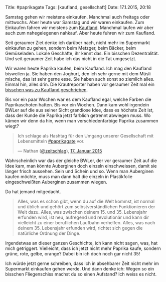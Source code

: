 Title: #paprikagate
Tags: [kaufland, gesellschaft]
Date: 17.1.2015, 20:18

Samstag gehen wir meistens einkaufen. Manchmal auch freitags oder mittwochs. Aber heute war Samstag und wir waren einkaufen. Zum Einkaufen fahren wir meistens zum [Kaufland](http://de.wikipedia.org/wiki/Kaufland). Manchmal laufen wir aber auch zum nahegelegenen nahkauf. Aber heute fuhren wir zum Kaufland.

Seit geraumer Ziet denke ich darüber nach, nicht mehr im Supermarkt einkaufen zu gehen, sondern beim Metzger, beim Bäcker, beim Gemüseladen. Lokale Geschäfte, ihr kennt das. Ein bisschen Dezentralität. Und seit geraumer Zeit habe ich das nicht in die Tat umgesetzt.

Wir waren heute Paprika kaufen, beim Kaufland. Ich mag den Kaufland bisweilen ja. Sie haben den Joghurt, den ich sehr gerne mit dem Müsli mische, das ist sehr gerne esse. Sie haben auch sonst so ziemlich alles. Einmal hin, alles drin. Die Krautreporter haben vor geraumer Zeit mal ein [bisschen was zu Kaufland geschrieben](https://krautreporter.de/78--kaufland-kommt).

Bis vor ein paar Wochen war es dem Kaufland egal, welche Farben die Paprikaschoten hatten. Bis vor ein Wochen. Dann kam wohl irgendein BWLer auf die aus seiner Sicht grandiose Idee, dass es höchste Zeit ist, dass der Kunde die Paprika jetzt farblich getrennt abwiegen muss. Wo kämen wir denn da hin, wenn man verschiedenfarbige Paprika zusammen wiegt?

> Ich schlage als Hashtag für den Umgang unserer Gesellschaft mit Lebensmitteln <a href="https://twitter.com/hashtag/paprikagate?src=hash">#paprikagate</a> vor.
>
> — Nathan ([@zeitschlag](https://twitter.com/zeitschlag)), [17. Januar 2015](https://twitter.com/zeitschlag/status/556464435993509888)

Wahrscheinlich war das der gleiche BWLer, der vor geraumer Zeit auf die Idee kam, man könnte Auberginen doch einzeln einschweissen, damit sie länger frisch aussehen. Sein und Schein und so. Wenn man Auberginen kaufen möchte, muss man dann halt die einzeln in Plastikfolie eingeschweißten Auberginen zusammen wiegen.

Da hat jemand mitgedacht.

> Alles, was es schon gibt, wenn du auf die Welt kommst, ist normal und üblich und gehört zum selbstverständlichen Funktionieren der Welt dazu. Alles, was zwischen deinem 15. und 35. Lebensjahr erfunden wird, ist neu, aufregend und revolutionär und kann dir vielleicht zu einer beruflichen Laufbahn verhelfen. Alles, was nach deinem 35. Lebensjahr erfunden wird, richtet sich gegen die natürliche Ordnung der Dinge.

Irgendetwas an dieser ganzen Geschichte, ich kann nicht sagen, was, hat mich getriggert. Vielleicht, dass ich jetzt nicht mehr Paprika kaufe, sondern grüne, rote, gelbe, orange? Dabei bin ich doch noch gar nicht 35!

Ich würde jetzt gerne schreiben, dass ich in absehbarer Zeit nicht mehr im Supermarkt einkaufen gehen werde. Und dann denke ich: Wegen so ein bisschen Fliegenschiss machst du so einen Aufstand? Ich weiss es nicht.

